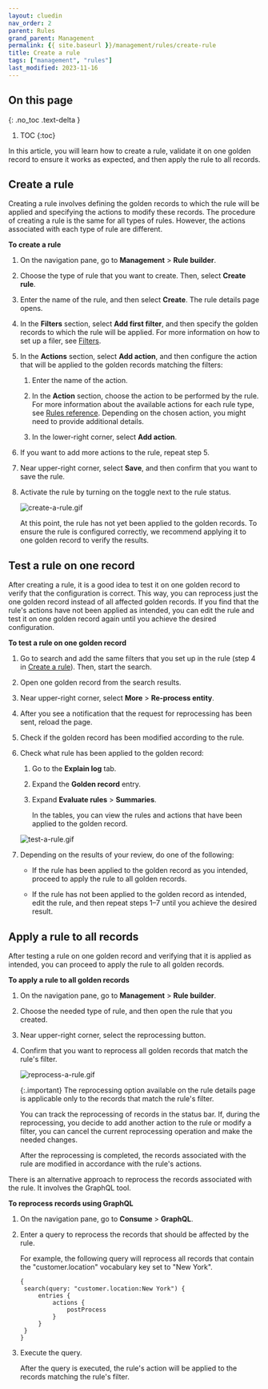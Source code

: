 ```yaml
---
layout: cluedin
nav_order: 2
parent: Rules
grand_parent: Management
permalink: {{ site.baseurl }}/management/rules/create-rule
title: Create a rule
tags: ["management", "rules"]
last_modified: 2023-11-16
---
```

## On this page
{: .no_toc .text-delta }
1. TOC
{:toc}

In this article, you will learn how to create a rule, validate it on one golden record to ensure it works as expected, and then apply the rule to all records.

## Create a rule

Creating a rule involves defining the golden records to which the rule will be applied and specifying the actions to modify these records. The procedure of creating a rule is the same for all types of rules. However, the actions associated with each type of rule are different.

**To create a rule**

1. On the navigation pane, go to **Management** > **Rule builder**.

1. Choose the type of rule that you want to create. Then, select **Create rule**.

1. Enter the name of the rule, and then select **Create**. The rule details page opens.

1. In the **Filters** section, select **Add first filter**, and then specify the golden records to which the rule will be applied. For more information on how to set up a filer, see [Filters](/key-terms-and-features/filters).

1. In the **Actions** section, select **Add action**, and then configure the action that will be applied to the golden records matching the filters:

    1. Enter the name of the action.

    1. In the **Action** section, choose the action to be performed by the rule. For more information about the available actions for each rule type, see [Rules reference](/management/rules/rules-reference). Depending on the chosen action, you might need to provide additional details.

    1. In the lower-right corner, select **Add action**.

1. If you want to add more actions to the rule, repeat step 5.

1. Near upper-right corner, select **Save**, and then confirm that you want to save the rule.

1. Activate the rule by turning on the toggle next to the rule status.

    ![create-a-rule.gif](../../assets/images/management/rules/create-a-rule.gif)

    At this point, the rule has not yet been applied to the golden records. To ensure the rule is configured correctly, we recommend applying it to one golden record to verify the results.

## Test a rule on one record

After creating a rule, it is a good idea to test it on one golden record to verify that the configuration is correct. This way, you can reprocess just the one golden record instead of all affected golden records. If you find that the rule's actions have not been applied as intended, you can edit the rule and test it on one golden record again until you achieve the desired configuration.

**To test a rule on one golden record**

1. Go to search and add the same filters that you set up in the rule (step 4 in [Create a rule](#create-a-rule)). Then, start the search.

1. Open one golden record from the search results.

1. Near upper-right corner, select **More** > **Re-process entity**.

1. After you see a notification that the request for reprocessing has been sent, reload the page.

1. Check if the golden record has been modified according to the rule.

1. Check what rule has been applied to the golden record:

    1. Go to the **Explain log** tab.

    1. Expand the **Golden record** entry.

    1. Expand **Evaluate rules** > **Summaries**.

        In the tables, you can view the rules and actions that have been applied to the golden record.

    ![test-a-rule.gif](../../assets/images/management/rules/test-a-rule.gif)

1. Depending on the results of your review, do one of the following:

    - If the rule has been applied to the golden record as you intended, proceed to apply the rule to all golden records.

    - If the rule has not been applied to the golden record as intended, edit the rule, and then repeat steps 1–7 until you achieve the desired result.

## Apply a rule to all records

After testing a rule on one golden record and verifying that it is applied as intended, you can proceed to apply the rule to all golden records.

**To apply a rule to all golden records**

1. On the navigation pane, go to **Management** > **Rule builder**.

1. Choose the needed type of rule, and then open the rule that you created.

1. Near upper-right corner, select the reprocessing button.

1. Confirm that you want to reprocess all golden records that match the rule's filter.

    ![reprocess-a-rule.gif](../../assets/images/management/rules/reprocess-a-rule.gif)

    {:.important}
    The reprocessing option available on the rule details page is applicable only to the records that match the rule's filter.

    You can track the reprocessing of records in the status bar. If, during the reprocessing, you decide to add another action to the rule or modify a filter, you can cancel the current reprocessing operation and make the needed changes.

    After the reprocessing is completed, the records associated with the rule are modified in accordance with the rule's actions.

There is an alternative approach to reprocess the records associated with the rule. It involves the GraphQL tool.

**To reprocess records using GraphQL**

1. On the navigation pane, go to **Consume** > **GraphQL**.

1. Enter a query to reprocess the records that should be affected by the rule.

    For example, the following query will reprocess all records that contain the "customer.location" vocabulary key set to "New York".
    ```
    {
     search(query: "customer.location:New York") {
         entries {
             actions {
                 postProcess
             }
         }
     }
    }
    ```

1. Execute the query.

    After the query is executed, the rule's action will be applied to the records matching the rule's filter.